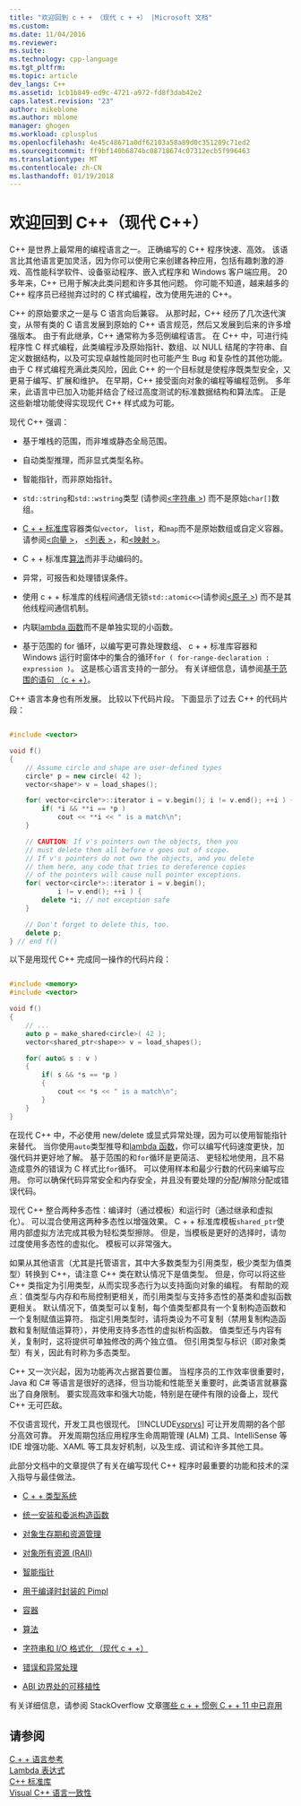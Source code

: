 ```yaml
---
title: "欢迎回到 c + + （现代 c + +） |Microsoft 文档"
ms.custom: 
ms.date: 11/04/2016
ms.reviewer: 
ms.suite: 
ms.technology: cpp-language
ms.tgt_pltfrm: 
ms.topic: article
dev_langs: C++
ms.assetid: 1cb1b849-ed9c-4721-a972-fd8f3dab42e2
caps.latest.revision: "23"
author: mikeblome
ms.author: mblome
manager: ghogen
ms.workload: cplusplus
ms.openlocfilehash: 4e45c48671a0df62103a58a89d0c351209c71ed2
ms.sourcegitcommit: ff9bf140b6874bc08718674c07312ecb5f996463
ms.translationtype: MT
ms.contentlocale: zh-CN
ms.lasthandoff: 01/19/2018
---
```

# <a name="welcome-back-to-c-modern-c"></a>欢迎回到 C++（现代 C++）
C++ 是世界上最常用的编程语言之一。 正确编写的 C++ 程序快速、高效。 该语言比其他语言更加灵活，因为你可以使用它来创建各种应用，包括有趣刺激的游戏、高性能科学软件、设备驱动程序、嵌入式程序和 Windows 客户端应用。 20 多年来，C++ 已用于解决此类问题和许多其他问题。 你可能不知道，越来越多的 C++ 程序员已经抛弃过时的 C 样式编程，改为使用先进的 C++。  
  
 C++ 的原始要求之一是与 C 语言向后兼容。 从那时起，C++ 经历了几次迭代演变，从带有类的 C 语言发展到原始的 C++ 语言规范，然后又发展到后来的许多增强版本。 由于有此继承，C++ 通常称为多范例编程语言。 在 C++ 中，可进行纯程序性 C 样式编程，此类编程涉及原始指针、数组、以 NULL 结尾的字符串、自定义数据结构，以及可实现卓越性能同时也可能产生 Bug 和复杂性的其他功能。  由于 C 样式编程充满此类风险，因此 C++ 的一个目标就是使程序既类型安全，又更易于编写、扩展和维护。 在早期，C++ 接受面向对象的编程等编程范例。 多年来，此语言中已加入功能并结合了经过高度测试的标准数据结构和算法库。 正是这些新增功能使得实现现代 C++ 样式成为可能。  
  
 现代 C++ 强调：  
  
-   基于堆栈的范围，而非堆或静态全局范围。  
  
-   自动类型推理，而非显式类型名称。  
  
-   智能指针，而非原始指针。  
  
-   `std::string`和`std::wstring`类型 (请参阅[\<字符串 >](../standard-library/string.md)) 而不是原始`char[]`数组。  
  
-   [C + + 标准库](../standard-library/cpp-standard-library-header-files.md)容器类似`vector`， `list`，和`map`而不是原始数组或自定义容器。 请参阅[\<向量 >](../standard-library/vector.md)， [\<列表 >](../standard-library/list.md)，和[\<映射 >](../standard-library/map.md)。  
  
-   C + + 标准库[算法](../standard-library/algorithm.md)而非手动编码的。  
  
-   异常，可报告和处理错误条件。  
  
-   使用 c + + 标准库的线程间通信无锁`std::atomic<>`(请参阅[\<原子 >](../standard-library/atomic.md)) 而不是其他线程间通信机制。  
  
-   内联[lambda 函数](../cpp/lambda-expressions-in-cpp.md)而不是单独实现的小函数。  
  
-   基于范围的 for 循环，以编写更可靠处理数组、 c + + 标准库容器和 Windows 运行时窗体中的集合的循环`for ( for-range-declaration : expression )`。 这是核心语言支持的一部分。 有关详细信息，请参阅[基于范围的语句 （c + +）](../cpp/range-based-for-statement-cpp.md)。  
  
 C++ 语言本身也有所发展。 比较以下代码片段。 下面显示了过去 C++ 的代码片段：  
  
```cpp  

#include <vector>

void f()
{
    // Assume circle and shape are user-defined types  
    circle* p = new circle( 42 );   
    vector<shape*> v = load_shapes();  

    for( vector<circle*>::iterator i = v.begin(); i != v.end(); ++i ) {  
        if( *i && **i == *p )  
            cout << **i << " is a match\n";  
    }  

    // CAUTION: If v's pointers own the objects, then you
    // must delete them all before v goes out of scope.
    // If v's pointers do not own the objects, and you delete
    // them here, any code that tries to dereference copies
    // of the pointers will cause null pointer exceptions.
    for( vector<circle*>::iterator i = v.begin();  
            i != v.end(); ++i ) {  
        delete *i; // not exception safe  
    }  

    // Don't forget to delete this, too.  
    delete p;  
} // end f()
```

 以下是用现代 C++ 完成同一操作的代码片段：  
  
```cpp

#include <memory>  
#include <vector>  

void f()
{
    // ...  
    auto p = make_shared<circle>( 42 );  
    vector<shared_ptr<shape>> v = load_shapes();  

    for( auto& s : v ) 
    {  
        if( s && *s == *p )
        {
            cout << *s << " is a match\n";
        }
    }
}

```

 在现代 C++ 中，不必使用 new/delete 或显式异常处理，因为可以使用智能指针来替代。 当你使用`auto`类型推导和[lambda 函数](../cpp/lambda-expressions-in-cpp.md)，你可以编写代码速度更快，加强代码并更好地了解。 基于范围的和`for`循环是更简洁、 更轻松地使用，且不易造成意外的错误为 C 样式比`for`循环。 可以使用样本和最少行数的代码来编写应用。 你可以确保代码异常安全和内存安全，并且没有要处理的分配/解除分配或错误代码。  
  
 现代 C++ 整合两种多态性：编译时（通过模板）和运行时（通过继承和虚拟化）。 可以混合使用这两种多态性以增强效果。 C + + 标准库模板`shared_ptr`使用内部虚拟方法完成其极为轻松类型擦除。 但是，当模板是更好的选择时，请勿过度使用多态性的虚拟化。 模板可以非常强大。  
  
 如果从其他语言（尤其是托管语言，其中大多数类型为引用类型，极少类型为值类型）转换到 C++，请注意 C++ 类在默认情况下是值类型。 但是，你可以将这些 C++ 类指定为引用类型，从而实现多态行为以支持面向对象的编程。 有帮助的观点：值类型与内存和布局控制更相关，而引用类型与支持多态性的基类和虚拟函数更相关。 默认情况下，值类型可以复制，每个值类型都具有一个复制构造函数和一个复制赋值运算符。 指定引用类型时，请将类设为不可复制（禁用复制构造函数和复制赋值运算符），并使用支持多态性的虚拟析构函数。 值类型还与内容有关，复制时，这将提供可单独修改的两个独立值。 但引用类型与标识（即对象类型）有关，因此有时称为多态类型。  
  
 C++ 又一次兴起，因为功能再次占据首要位置。 当程序员的工作效率很重要时，Java 和 C# 等语言是很好的选择，但当功能和性能至关重要时，此类语言就暴露出了自身限制。 要实现高效率和强大功能，特别是在硬件有限的设备上，现代 C++ 无可匹敌。  
  
 不仅语言现代，开发工具也很现代。 [!INCLUDE[vsprvs](../assembler/masm/includes/vsprvs_md.md)] 可让开发周期的各个部分高效可靠。 开发周期包括应用程序生命周期管理 (ALM) 工具、IntelliSense 等 IDE 增强功能、XAML 等工具友好机制，以及生成、调试和许多其他工具。  
  
 此部分文档中的文章提供了有关在编写现代 C++ 程序时最重要的功能和技术的深入指导与最佳做法。  
  
-   [C + + 类型系统](../cpp/cpp-type-system-modern-cpp.md)  
  
-   [统一安装和委派构造函数](../cpp/uniform-initialization-and-delegating-constructors.md)  
  
-   [对象生存期和资源管理](../cpp/object-lifetime-and-resource-management-modern-cpp.md)  
  
-   [对象所有资源 (RAII)](../cpp/objects-own-resources-raii.md)  
  
-   [智能指针](../cpp/smart-pointers-modern-cpp.md)  
  
-   [用于编译时封装的 Pimpl](../cpp/pimpl-for-compile-time-encapsulation-modern-cpp.md)  
  
-   [容器](../cpp/containers-modern-cpp.md)  
  
-   [算法](../cpp/algorithms-modern-cpp.md)  
  
-   [字符串和 I/O 格式化 （现代 c + +）](../cpp/string-and-i-o-formatting-modern-cpp.md)  
  
-   [错误和异常处理](../cpp/errors-and-exception-handling-modern-cpp.md)  
  
-   [ABI 边界处的可移植性](../cpp/portability-at-abi-boundaries-modern-cpp.md)  
  
 有关详细信息，请参阅 StackOverflow 文章[哪些 c + + 惯例 C + + 11 中已弃用](http://go.microsoft.com/fwlink/p/?linkid=402836)  
  
## <a name="see-also"></a>请参阅  
 [C + + 语言参考](../cpp/cpp-language-reference.md)   
 [Lambda 表达式](../cpp/lambda-expressions-in-cpp.md)   
 [C++ 标准库](../standard-library/cpp-standard-library-reference.md)  
 [Visual C++ 语言一致性](../visual-cpp-language-conformance.md)  
